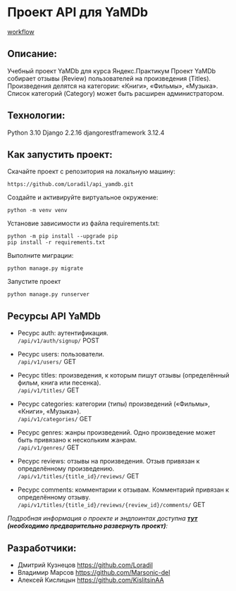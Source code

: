 # Проект API для YaMDb #

[workflow](https://github.com/Marsonic-del/yamdb_final/actions/workflows/yamdb_workflow.yml/badge.svg)

## Описание: ##
Учебный проект YaMDb для курса Яндекс.Практикум
Проект YaMDb собирает отзывы (Review)
пользователей на произведения (Titles).
Произведения делятся на категории: 
«Книги», «Фильмы», «Музыка». 
Список категорий (Category) может 
быть расширен администратором.


## Технологии: ##
Python 3.10
Django 2.2.16
djangorestframework 3.12.4
## Как запустить проект: ##
Скачайте проект с репозитория на локальную машину:

    https://github.com/Loradil/api_yamdb.git

Создайте и активируйте виртуальное окружение:

    python -m venv venv
    

Установие зависимости из файла requirements.txt:

    python -m pip install --upgrade pip
    pip install -r requirements.txt

Выполните миграции:
    
    python manage.py migrate


Запустите проект

    python manage.py runserver

## Ресурсы API YaMDb ##
* Ресурс auth: аутентификация.<br>
```/api/v1/auth/signup/``` POST

* Ресурс users: пользователи.<br>
```/api/v1/users/``` GET

* Ресурс titles: произведения, к которым пишут отзывы (определённый фильм, книга или песенка).<br>
```/api/v1/titles/``` GET

* Ресурс categories: категории (типы) произведений («Фильмы», «Книги», «Музыка»).<br>
```/api/v1/categories/``` GET

* Ресурс genres: жанры произведений. Одно произведение может быть привязано к нескольким жанрам.<br>
```/api/v1/genres/``` GET

* Ресурс reviews: отзывы на произведения. Отзыв привязан к определённому произведению.<br>
```/api/v1/titles/{title_id}/reviews/``` GET

* Ресурс comments: комментарии к отзывам. Комментарий привязан к определённому отзыву.<br>
```/api/v1/titles/{title_id}/reviews/{review_id}/comments/``` GET


*Подробная информация о проекте и эндпоинтах доступна **[тут](http://127.0.0.1:8000/redoc/)** **(необходимо предварительно развернуть проект)**:*<br>

## Разработчики: ##

* Дмитрий Кузнецов https://github.com/Loradil
* Владимир Марсов https://github.com/Marsonic-del
* Алексей Кислицын https://github.com/KislitsinAA


